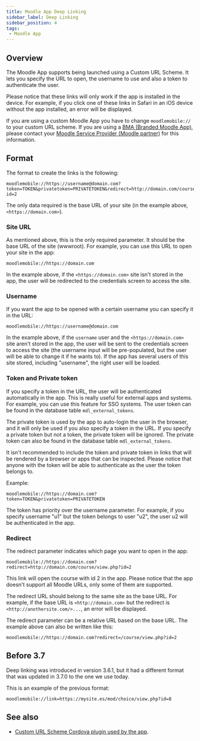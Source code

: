 ```yaml
---
title: Moodle App Deep Linking
sidebar_label: Deep Linking
sidebar_position: 4
tags:
 - Moodle App
---
```


## Overview

The Moodle App supports being launched using a Custom URL Scheme. It lets you specify the URL to open, the username to use and also a token to authenticate the user.

Please notice that these links will only work if the app is installed in the device. For example, if you click one of these links in Safari in an iOS device without the app installed, an error will be displayed.

If you are using a custom Moodle App you have to change `moodlemobile://` to your custom URL scheme. If you are using a [BMA (Branded Moodle App)](https://moodle.com/branded-app), please contact your [Moodle Service Provider (Moodle partner)](https://moodle.com/services) for this information.

## Format

The format to create the links is the following:

```text
moodlemobile://https://username@domain.com?token=TOKEN&privatetoken=PRIVATETOKEN&redirect=http://domain.com/course/view.php?id=2
```

The only data required is the base URL of your site (in the example above, `<https://domain.com>`).

### Site URL

As mentioned above, this is the only required parameter. It should be the base URL of the site (wwwroot). For example, you can use this URL to open your site in the app:

```text
moodlemobile://https://domain.com
```

In the example above, if the `<https://domain.com>` site isn't stored in the app, the user will be redirected to the credentials screen to access the site.

### Username

If you want the app to be opened with a certain username you can specify it in the URL:

```text
moodlemobile://https://username@domain.com
```

In the example above, if the `username` user and the `<https://domain.com>` site aren't stored in the app, the user will be sent to the credentials screen to access the site (the username input will be pre-populated, but the user will be able to change it if he wants to). If the app has several users of this site stored, including "username", the right user will be loaded.

### Token and Private token

If you specify a token in the URL, the user will be authenticated automatically in the app. This is really useful for external apps and systems. For example, you can use this feature for SSO systems. The user token can be found in the database table `mdl_external_tokens`.

The private token is used by the app to auto-login the user in the browser, and it will only be used if you also specify a token in the URL. If you specify a private token but not a token, the private token will be ignored. The private token can also be found in the database table `mdl_external_tokens`.

It isn't recommended to include the token and private token in links that will be rendered by a browser or apps that can be inspected. Please notice that anyone with the token will be able to authenticate as the user the token belongs to.

Example:

```text
moodlemobile://https://domain.com?token=TOKEN&privatetoken=PRIVATETOKEN
```

The token has priority over the username parameter. For example, if you specify username "u1" but the token belongs to user "u2", the user u2 will be authenticated in the app.

### Redirect

The redirect parameter indicates which page you want to open in the app:

```text
moodlemobile://https://domain.com?redirect=http://domain.com/course/view.php?id=2
```

This link will open the course with id 2 in the app. Please notice that the app doesn't support all Moodle URLs, only some of them are supported.

The redirect URL should belong to the same site as the base URL. For example, if the base URL is `<http://domain.com>` but the redirect is `<http://anothersite.com/>...`, an error will be displayed.

The redirect parameter can be a relative URL based on the base URL. The example above can also be written like this:

```text
moodlemobile://https://domain.com?redirect=/course/view.php?id=2
```

## Before 3.7

Deep linking was introduced in version 3.6.1, but it had a different format that was updated in 3.7.0 to the one we use today.

This is an example of the previous format:

```text
moodlemobile://link=https://mysite.es/mod/choice/view.php?id=8
```

## See also

- [Custom URL Scheme Cordova plugin used by the app](https://github.com/EddyVerbruggen/Custom-URL-scheme).
